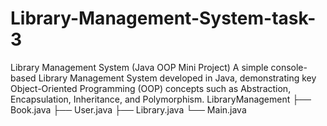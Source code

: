 # Library-Management-System-task-3
Library Management System (Java OOP Mini Project)
A simple console-based Library Management System developed in Java, demonstrating key Object-Oriented Programming (OOP) concepts such as Abstraction, Encapsulation, Inheritance, and Polymorphism.
LibraryManagement
├── Book.java
├── User.java
├── Library.java
└── Main.java

